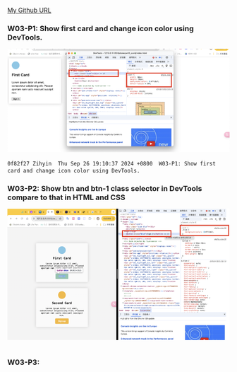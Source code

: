 [My Github URL](https://github.com/zihyinhsu/1131-sweb-demo-22)

### W03-P1: Show first card and change icon color using DevTools.
![alt text](w03-p1.png)

```
0f82f27 Zihyin  Thu Sep 26 19:10:37 2024 +0800  W03-P1: Show first card and change icon color using DevTools.
```

### W03-P2: Show btn and btn-1 class selector in DevTools compare to that in HTML and CSS
![alt text](w03-p2.png)

```
```

### W03-P3: 
